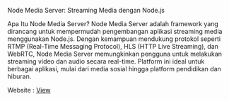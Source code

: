 Node Media Server: Streaming Media dengan Node.js

Apa Itu Node Media Server?​
Node Media Server adalah framework yang dirancang untuk mempermudah pengembangan aplikasi streaming media menggunakan Node.js. Dengan kemampuan mendukung protokol seperti RTMP (Real-Time Messaging Protocol), HLS (HTTP Live Streaming), dan WebRTC, Node Media Server memungkinkan pengguna untuk melakukan streaming video dan audio secara real-time. Platform ini ideal untuk berbagai aplikasi, mulai dari media sosial hingga platform pendidikan dan hiburan.

Website : <a href="https://nodejs.id/threads/node-media-server-streaming-media-dengan-node-js.8" target="_blank">View </a>
